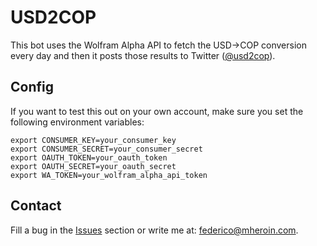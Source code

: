 USD2COP
======
This bot uses the Wolfram Alpha API to fetch the USD->COP conversion every day and then it posts
those results to Twitter ([@usd2cop](http://twitter.com/usd2cop)).

Config
-----
If you want to test this out on your own account, make sure you set the following environment
variables:

    export CONSUMER_KEY=your_consumer_key
    export CONSUMER_SECRET=your_consumer_secret
    export OAUTH_TOKEN=your_oauth_token
    export OAUTH_SECRET=your_oauth_secret
    export WA_TOKEN=your_wolfram_alpha_api_token

Contact
-----
Fill a bug in the [Issues](http://github.com/febuiles/usd2cop/issues) section or write me at: federico@mheroin.com.

